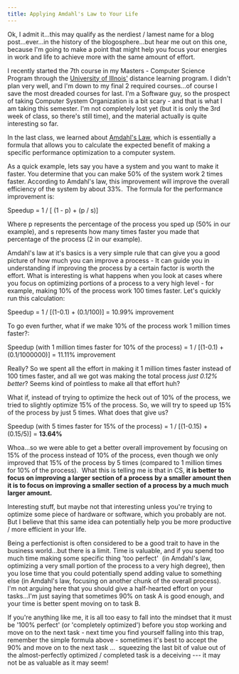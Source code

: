 ```yaml
---
title: Applying Amdahl's Law to Your Life
---
```

Ok, I admit it...this may qualify as the nerdiest / lamest name for a blog post...ever...in the history of the blogosphere...but hear me out on this one, because I'm going to make a point that might help you focus your energies in work and life to achieve more with the same amount of effort.

I recently started the 7th course in my Masters - Computer Science Program through the [University of Illnois'](http://cs.uiuc.edu) distance learning program. I didn't plan very well, and I'm down to my final 2 required courses...of course I save the most dreaded courses for last. I'm a Software guy, so the prospect of taking Computer System Organization is a bit scary - and that is what I am taking this semester. I'm not completely lost yet (but it is only the 3rd week of class, so there's still time), and the material actually is quite interesting so far.

In the last class, we learned about [Amdahl's Law](http://en.wikipedia.org/wiki/Amdahl%27s_law), which is essentially a formula that allows you to calculate the expected benefit of making a specific performance optimization to a computer system.

As a quick example, lets say you have a system and you want to make it faster. You determine that you can make 50% of the system work 2 times faster. According to Amdahl's law, this improvement will improve the overall efficiency of the system by about 33%.&nbsp; The formula for the performance improvement is:

Speedup = 1 / [ (1 - p) + (p / s)]

Where p represents the percentage of the process you sped up (50% in our example), and s represents how many times faster you made that percentage of the process (2 in our example).

Amdahl's law at it's basics is a very simple rule that can give you a good picture of how much you can improve a process - It can guide you in understanding if improving the process by a certain factor is worth the effort. What is interesting is what happens when you look at cases where you focus on optimizing portions of a process to a very high level - for example, making 10% of the process work 100 times faster. Let's quickly run this calculation:

Speedup = 1 / [(1-0.1) + (0.1/100)] = 10.99% improvement

To go even further, what if we make 10% of the process work 1 million times faster?:

Speedup (with 1 million times faster for 10% of the process) = 1 / [(1-0.1) + (0.1/1000000)] = 11.11% improvement

Really? So we spent all the effort in making it 1 million times faster instead of 100 times faster, and all we got was making the total process *just 0.12% better*? Seems kind of pointless to make all that effort huh?

What if, instead of trying to optimize the heck out of 10% of the process, we tried to slightly optimize 15% of the process. So, we will try to speed up 15% of the process by just 5 times. What does that give us?

Speedup (with 5 times faster for 15% of the process) = 1 / [(1-0.15) + (0.15/5)] = __13.64%__

Whoa...so we were able to get a better overall improvement by focusing on 15% of the process instead of 10% of the process, even though we only improved that 15% of the process by 5 times (compared to 1 million times for 10% of the process).&nbsp; What this is telling me is that in CS, __it is better to focus on improving a larger section of a process by a smaller amount then it is to focus on improving a smaller section of a process by a much much larger amount.__

Interesting stuff, but maybe not that interesting unless you're trying to optimize some piece of hardware or software, which you probably are not. But I believe that this same idea can potentially help you be more productive / more efficient in your life.

Being a perfectionist is often considered to be a good trait to have in the business world...but there is a limit. Time is valuable, and if you spend too much time making some specific thing 'too perfect'&nbsp; (in Amdahl's law, optimizing a very small portion of the process to a very high degree), then you lose time that you could potentially spend adding value to something else (in Amdahl's law, focusing on another chunk of the overall process). I'm not arguing here that you should give a half-hearted effort on your tasks...I'm just saying that sometimes 90% on task A is good enough, and your time is better spent moving on to task B.

If you're anything like me, it is all too easy to fall into the mindset that it must be '100% perfect' (or 'completely optimized') before you stop working and move on to the next task - next time you find yourself falling into this trap, remember the simple formula above - sometimes it's best to accept the 90% and move on to the next task ...&nbsp; squeezing the last bit of value out of the almost-perfectly optimized / completed task is a deceiving --- it may not be as valuable as it may seem!